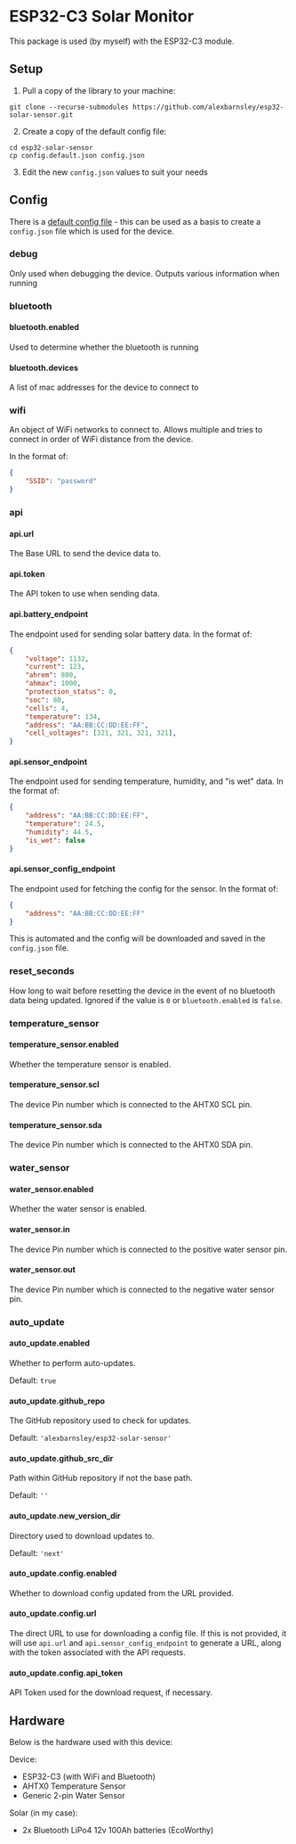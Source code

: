 # ESP32-C3 Solar Monitor

This package is used (by myself) with the ESP32-C3 module.

## Setup

1. Pull a copy of the library to your machine:

`git clone --recurse-submodules https://github.com/alexbarnsley/esp32-solar-sensor.git`

2. Create a copy of the default config file:

```
cd esp32-solar-sensor
cp config.default.json config.json
```

3. Edit the new `config.json` values to suit your needs

## Config

There is a [default config file](./config.default.json) - this can be used as a basis to create a `config.json` file which is used for the device.

### debug

Only used when debugging the device. Outputs various information when running

### bluetooth

#### bluetooth.enabled

Used to determine whether the bluetooth is running

#### bluetooth.devices

A list of mac addresses for the device to connect to

### wifi

An object of WiFi networks to connect to. Allows multiple and tries to connect in order of WiFi distance from the device.

In the format of:

```json
{
    "SSID": "password"
}
```

### api

#### api.url

The Base URL to send the device data to.

#### api.token

The API token to use when sending data.

#### api.battery_endpoint

The endpoint used for sending solar battery data. In the format of:

```json
{
    "voltage": 1132,
    "current": 123,
    "ahrem": 800,
    "ahmax": 1000,
    "protection_status": 0,
    "soc": 80,
    "cells": 4,
    "temperature": 134,
    "address": "AA:BB:CC:DD:EE:FF",
    "cell_voltages": [321, 321, 321, 321],
}
```

#### api.sensor_endpoint

The endpoint used for sending temperature, humidity, and "is wet" data. In the format of:

```json
{
    "address": "AA:BB:CC:DD:EE:FF",
    "temperature": 24.5,
    "humidity": 44.5,
    "is_wet": false
}
```

#### api.sensor_config_endpoint

The endpoint used for fetching the config for the sensor. In the format of:

```json
{
    "address": "AA:BB:CC:DD:EE:FF"
}
```

This is automated and the config will be downloaded and saved in the `config.json` file.

### reset_seconds

How long to wait before resetting the device in the event of no bluetooth data being updated. Ignored if the value is `0` or `bluetooth.enabled` is `false`.

### temperature_sensor

#### temperature_sensor.enabled

Whether the temperature sensor is enabled.

#### temperature_sensor.scl

The device Pin number which is connected to the AHTX0 SCL pin.

#### temperature_sensor.sda

The device Pin number which is connected to the AHTX0 SDA pin.

### water_sensor

#### water_sensor.enabled

Whether the water sensor is enabled.

#### water_sensor.in

The device Pin number which is connected to the positive water sensor pin.

#### water_sensor.out

The device Pin number which is connected to the negative water sensor pin.

### auto_update

#### auto_update.enabled

Whether to perform auto-updates.

Default: `true`

#### auto_update.github_repo

The GitHub repository used to check for updates.

Default: `'alexbarnsley/esp32-solar-sensor'`

#### auto_update.github_src_dir

Path within GitHub repository if not the base path.

Default: `''`

#### auto_update.new_version_dir

Directory used to download updates to.

Default: `'next'`

#### auto_update.config.enabled

Whether to download config updated from the URL provided.

#### auto_update.config.url

The direct URL to use for downloading a config file. If this is not provided, it will use `api.url` and `api.sensor_config_endpoint` to generate a URL, along with the token associated with the API requests.

#### auto_update.config.api_token

API Token used for the download request, if necessary.

## Hardware

Below is the hardware used with this device:

Device:

- ESP32-C3 (with WiFi and Bluetooth)
- AHTX0 Temperature Sensor
- Generic 2-pin Water Sensor

Solar (in my case):

- 2x Bluetooth LiPo4 12v 100Ah batteries (EcoWorthy)
